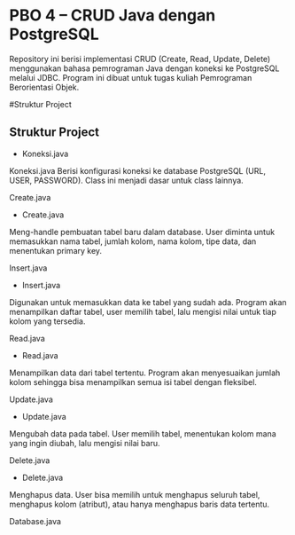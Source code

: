 
# PBO 4 – CRUD Java dengan PostgreSQL

Repository ini berisi implementasi CRUD (Create, Read, Update, Delete) menggunakan bahasa pemrograman Java dengan koneksi ke PostgreSQL melalui JDBC. Program ini dibuat untuk tugas kuliah Pemrograman Berorientasi Objek.

#Struktur Project
## Struktur Project

- Koneksi.java

Koneksi.java
Berisi konfigurasi koneksi ke database PostgreSQL (URL, USER, PASSWORD). Class ini menjadi dasar untuk class lainnya.

Create.java
- Create.java

Meng-handle pembuatan tabel baru dalam database. User diminta untuk memasukkan nama tabel, jumlah kolom, nama kolom, tipe data, dan menentukan primary key.

Insert.java
- Insert.java

Digunakan untuk memasukkan data ke tabel yang sudah ada. Program akan menampilkan daftar tabel, user memilih tabel, lalu mengisi nilai untuk tiap kolom yang tersedia.

Read.java
- Read.java

Menampilkan data dari tabel tertentu. Program akan menyesuaikan jumlah kolom sehingga bisa menampilkan semua isi tabel dengan fleksibel.

Update.java
- Update.java

Mengubah data pada tabel. User memilih tabel, menentukan kolom mana yang ingin diubah, lalu mengisi nilai baru.

Delete.java
- Delete.java

Menghapus data. User bisa memilih untuk menghapus seluruh tabel, menghapus kolom (atribut), atau hanya menghapus baris data tertentu.

Database.java
